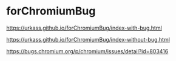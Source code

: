 # forChromiumBug
https://urkass.github.io/forChromiumBug/index-with-bug.html

https://urkass.github.io/forChromiumBug/index-without-bug.html

https://bugs.chromium.org/p/chromium/issues/detail?id=803416
